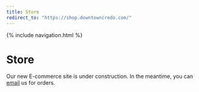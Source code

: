 ```yaml
---
title: Store
redirect_to: "https://shop.downtowncredo.com/"
---
```


<section>
  {% include navigation.html %}
</section>
<div class="section">
  <div class="container">
    <h1>Store</h1>
    <p>Our new E-commerce site is under construction. In the meantime, you can <a href="/contact">email</a> us for orders.</p>
  </div>
</div>
